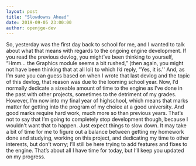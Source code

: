 ```yaml
---
layout: post
title: "Slowdowns Ahead"
date: 2019-09-05 23:00:00
author: openjge-dev
---
```

So, yesterday was the first day back to school for me, and I wanted to talk about what that means with regards to the ongoing engine development. If you read the previous devlog, you might’ve been thinking to yourself, “Hmm… the Graphics module seems a bit rushed,” (then again, you might not have been thinking that at all lol) to which I’d reply, “Yes, it is.'' And, as I’m sure you can guess based on when I wrote that last devlog and the topic of this devlog, that reason was due to the looming school year. Now, I’d normally dedicate a sizeable amount of time to the engine as I’ve done in the past with other projects, sometimes to the detriment of my grades. However, I’m now into my final year of highschool, which means that marks matter for getting into the program of my choice at a good university. And good marks require hard work, much more so than previous years. That’s not to say that I’m going to completely stop development though, because I wouldn’t want that to happen. Just expect things to slow down. It may take a bit of time for me to figure out a balance between getting my homework done and studying, working on this project, and dedicating my time to other interests, but don’t worry; I’ll still be here trying to add features and fixes to the engine. That’s about all I have time for today, but I’ll keep you updated on my progress.
